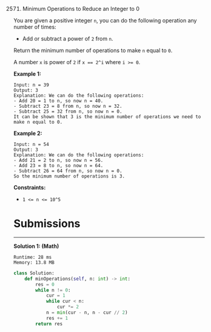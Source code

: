 2571. Minimum Operations to Reduce an Integer to 0

You are given a positive integer `n`, you can do the following operation any number of times:

* Add or subtract a power of `2` from `n`.

Return the minimum number of operations to make `n` equal to `0`.

A number `x` is power of `2` if `x == 2^i` where `i >= 0`.

 

**Example 1:**
```
Input: n = 39
Output: 3
Explanation: We can do the following operations:
- Add 20 = 1 to n, so now n = 40.
- Subtract 23 = 8 from n, so now n = 32.
- Subtract 25 = 32 from n, so now n = 0.
It can be shown that 3 is the minimum number of operations we need to make n equal to 0.
```

**Example 2:**
```
Input: n = 54
Output: 3
Explanation: We can do the following operations:
- Add 21 = 2 to n, so now n = 56.
- Add 23 = 8 to n, so now n = 64.
- Subtract 26 = 64 from n, so now n = 0.
So the minimum number of operations is 3.
```

**Constraints:**

* `1 <= n <= 10^5`

# Submissions
---
**Solution 1: (Math)**
```
Runtime: 28 ms
Memory: 13.8 MB
```
```python
class Solution:
    def minOperations(self, n: int) -> int:
        res = 0
        while n != 0:
            cur = 1
            while cur < n:
                cur *= 2
            n = min(cur - n, n - cur // 2)
            res += 1
        return res
```
